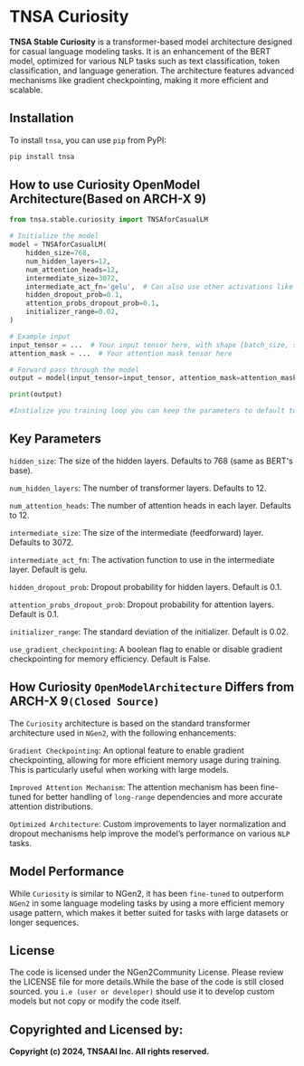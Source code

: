 # TNSA Curiosity

**TNSA Stable Curiosity** is a transformer-based model architecture designed for casual language modeling tasks. It is an enhancement of the BERT model, optimized for various NLP tasks such as text classification, token classification, and language generation. The architecture features advanced mechanisms like gradient checkpointing, making it more efficient and scalable.

## Installation

To install `tnsa`, you can use `pip` from PyPI:

 ``` bash
pip install tnsa 
```

## How to use Curiosity OpenModel Architecture(Based on ARCH-X 9)

``` python
from tnsa.stable.curiosity import TNSAforCasualLM

# Initialize the model
model = TNSAforCasualLM(
    hidden_size=768,
    num_hidden_layers=12,
    num_attention_heads=12,
    intermediate_size=3072,
    intermediate_act_fn='gelu',  # Can also use other activations like 'relu'
    hidden_dropout_prob=0.1,
    attention_probs_dropout_prob=0.1,
    initializer_range=0.02,
)

# Example input
input_tensor = ...  # Your input tensor here, with shape [batch_size, seq_length, hidden_size]
attention_mask = ...  # Your attention mask tensor here

# Forward pass through the model
output = model(input_tensor=input_tensor, attention_mask=attention_mask)

print(output)

#Instialize you training loop you can keep the parameters to default to re-create NGen2-Nano Base on OpenWEB

```

## Key Parameters
`hidden_size`: The size of the hidden layers. Defaults to 768 (same as BERT's base).

`num_hidden_layers`: The number of transformer layers. Defaults to 12.

`num_attention_heads`: The number of attention heads in each layer. Defaults to 12.

`intermediate_size`: The size of the intermediate (feedforward) layer. Defaults to 3072.

`intermediate_act_f`n: The activation function to use in the intermediate layer. Default is gelu.

`hidden_dropout_prob`: Dropout probability for hidden layers. Default is 0.1.

`attention_probs_dropout_prob`: Dropout probability for attention layers. Default is 0.1.

`initializer_range`: The standard deviation of the initializer. Default is 0.02.

`use_gradient_checkpointing`: A boolean flag to enable or disable gradient checkpointing for memory efficiency. Default is False.

## How Curiosity `OpenModelArchitecture` Differs from ARCH-X 9`(Closed Source)`
The `Curiosity` architecture is based on the standard transformer architecture used in `NGen2`, with the following enhancements:

`Gradient Checkpointing`: An optional feature to enable gradient checkpointing, allowing for more efficient memory usage during training. This is particularly useful when working with large models.

`Improved Attention Mechanism`: The attention mechanism has been fine-tuned for better handling of `long-range` dependencies and more accurate attention distributions.

`Optimized Architecture`: Custom improvements to layer normalization and dropout mechanisms help improve the model’s performance on 
various `NLP` tasks.

## Model Performance

While `Curiosity` is similar to NGen2, it has been `fine-tuned` to outperform `NGen2` in some language modeling tasks by using a more efficient memory usage pattern, which makes it better suited for tasks with large datasets or longer sequences.

## License
The code is licensed under the NGen2Community License. Please review the LICENSE file for more details.While the base of the code is still closed sourced. you `i.e (user or developer)` should use it to develop
custom models but not copy or modify the code itself.

## Copyrighted and Licensed by:
  **Copyright (c) 2024, TNSAAI Inc. All rights reserved.**